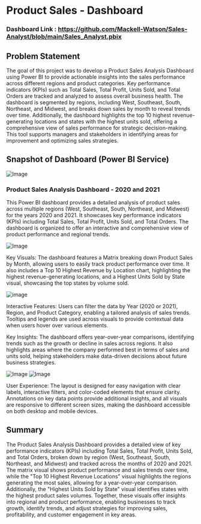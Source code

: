 # Product Sales - Dashboard

### Dashboard Link : https://github.com/Mackell-Watson/Sales-Analyst/blob/main/Sales_Analyst.pbix 

## Problem Statement

The goal of this project was to develop a Product Sales Analysis Dashboard using Power BI to provide actionable insights into the sales performance across different regions and product categories. Key performance indicators (KPIs) such as Total Sales, Total Profit, Units Sold, and Total Orders are tracked and analyzed to assess overall business health. The dashboard is segmented by regions, including West, Southeast, South, Northeast, and Midwest, and breaks down sales by month to reveal trends over time. Additionally, the dashboard highlights the top 10 highest revenue-generating locations and states with the highest units sold, offering a comprehensive view of sales performance for strategic decision-making. This tool supports managers and stakeholders in identifying areas for improvement and optimizing sales strategies.

## Snapshot of Dashboard (Power BI Service)

![Image](https://github.com/user-attachments/assets/3657f498-c1e5-4569-8de4-979607861ea7)


### Product Sales Analysis Dashboard - 2020 and 2021
This Power BI dashboard provides a detailed analysis of product sales across multiple regions (West, Southeast, South, Northeast, and Midwest) for the years 2020 and 2021. It showcases key performance indicators (KPIs) including Total Sales, Total Profit, Units Sold, and Total Orders. The dashboard is organized to offer an interactive and comprehensive view of product performance and regional trends.

![Image](https://github.com/user-attachments/assets/85b4fcf1-f182-44c2-ab68-8cc29e0b109a)

Key Visuals: The dashboard features a Matrix breaking down Product Sales by Month, allowing users to easily track product performance over time. It also includes a Top 10 Highest Revenue by Location chart, highlighting the highest revenue-generating locations, and a Highest Units Sold by State visual, showcasing the top states by volume sold.

![image](https://github.com/user-attachments/assets/97776c9d-6def-4844-b99b-d311f2dd0cfc)


Interactive Features: Users can filter the data by Year (2020 or 2021), Region, and Product Category, enabling a tailored analysis of sales trends. Tooltips and legends are used across visuals to provide contextual data when users hover over various elements.

Key Insights: The dashboard offers year-over-year comparisons, identifying trends such as the growth or decline in sales across regions. It also highlights areas where the company performed best in terms of sales and units sold, helping stakeholders make data-driven decisions about future business strategies.

![Image](https://github.com/user-attachments/assets/3ed46f5e-6361-4c78-b2dd-16338e04ed84) ![Image](https://github.com/user-attachments/assets/3c896f30-4985-4478-ab30-d206446103ce)

User Experience: The layout is designed for easy navigation with clear labels, interactive filters, and color-coded elements that ensure clarity. Annotations on key data points provide additional insights, and all visuals are responsive to different screen sizes, making the dashboard accessible on both desktop and mobile devices.



## Summary
The Product Sales Analysis Dashboard provides a detailed view of key performance indicators (KPIs) including Total Sales, Total Profit, Units Sold, and Total Orders, broken down by region (West, Southeast, South, Northeast, and Midwest) and tracked across the months of 2020 and 2021. The matrix visual shows product performance and sales trends over time, while the "Top 10 Highest Revenue Locations" visual highlights the regions generating the most sales, allowing for a year-over-year comparison. Additionally, the "Highest Units Sold by State" visual identifies states with the highest product sales volumes. Together, these visuals offer insights into regional and product performance, enabling businesses to track growth, identify trends, and adjust strategies for improving sales, profitability, and customer engagement in key areas.
